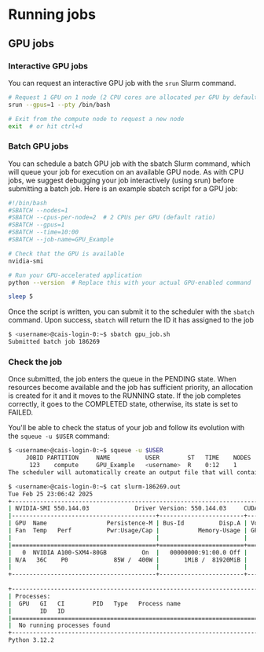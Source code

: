 # Running jobs

## **GPU jobs**

### **Interactive GPU jobs**
You can request an interactive GPU job with the `srun` Slurm command.
```sh
# Request 1 GPU on 1 node (2 CPU cores are allocated per GPU by default)
srun --gpus=1 --pty /bin/bash

# Exit from the compute node to request a new node
exit  # or hit ctrl+d
```

### **Batch GPU jobs**
You can schedule a batch GPU job with the sbatch Slurm command, which will queue your job for execution on an available GPU node. As with CPU jobs, we suggest debugging your job interactively (using srun) before submitting a batch job.
Here is an example sbatch script for a GPU job:
```sh
#!/bin/bash
#SBATCH --nodes=1
#SBATCH --cpus-per-node=2  # 2 CPUs per GPU (default ratio)
#SBATCH --gpus=1
#SBATCH --time=10:00
#SBATCH --job-name=GPU_Example

# Check that the GPU is available
nvidia-smi

# Run your GPU-accelerated application
python --version  # Replace this with your actual GPU-enabled command

sleep 5
```

Once the script is written, you can submit it to the scheduler with the `sbatch` command. Upon success, `sbatch` will return the ID it has assigned to the job
```sh
$ <username>@cais-login-0:~$ sbatch gpu_job.sh 
Submitted batch job 186269
```

### **Check the job** 
Once submitted, the job enters the queue in the PENDING state. When resources become available and the job has sufficient priority, an allocation is created for it and it moves to the RUNNING state. If the job completes correctly, it goes to the COMPLETED state, otherwise, its state is set to FAILED.

You'll be able to check the status of your job and follow its evolution with the `squeue -u $USER` command:

```sh
$ <username>@cais-login-0:~$ squeue -u $USER
     JOBID PARTITION     NAME          USER        ST   TIME    NODES  NODELIST(REASON)
      123    compute     GPU_Example   <username>  R    0:12    1      compute-permanent-node-535
The scheduler will automatically create an output file that will contain the result of the commands run in the script file. That output file is names slurm-<jobid>.out by default, but can be customized via submission options. In the above example, you can list the contents of that output file with the following commands:

$ <username>@cais-login-0:~$ cat slurm-186269.out
Tue Feb 25 23:06:42 2025       
+-----------------------------------------------------------------------------------------+
| NVIDIA-SMI 550.144.03             Driver Version: 550.144.03     CUDA Version: 12.4     |
|-----------------------------------------+------------------------+----------------------+
| GPU  Name                 Persistence-M | Bus-Id          Disp.A | Volatile Uncorr. ECC |
| Fan  Temp   Perf          Pwr:Usage/Cap |           Memory-Usage | GPU-Util  Compute M. |
|                                         |                        |               MIG M. |
|=========================================+========================+======================|
|   0  NVIDIA A100-SXM4-80GB          On  |   00000000:91:00.0 Off |                    0 |
| N/A   36C    P0             85W /  400W |       1MiB /  81920MiB |      0%      Default |
|                                         |                        |             Disabled |
+-----------------------------------------+------------------------+----------------------+
                                                                                         
+-----------------------------------------------------------------------------------------+
| Processes:                                                                              |
|  GPU   GI   CI        PID   Type   Process name                              GPU Memory |
|        ID   ID                                                               Usage      |
|=========================================================================================|
|  No running processes found                                                             |
+-----------------------------------------------------------------------------------------+
Python 3.12.2
```